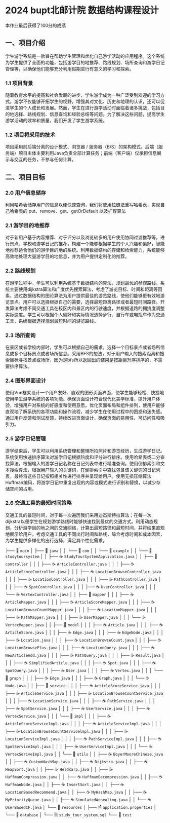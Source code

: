 # 2024 bupt北邮计院 数据结构课程设计
本作业最后获得了100分的成绩
## 一、项目介绍
学生游学系统是一款旨在帮助学生管理和优化自己游学活动的应用程序。这个系统为学生提供了全面的功能，包括游学目的地推荐、路线规划、场所查询和游学日记管理等，以确保他们能够充分利用假期进行有意义的学习和探索。
### 1.1 项目背景
随着教育水平的提高和社会发展的进步，学生游学成为一种广泛受到欢迎的学习方式。游学不仅能够开拓学生的视野，增强其对文化、历史和地理的认识，还可以促进学生的个人成长和发展。然而，学生在进行游学活动时面临着诸多挑战，包括目的地选择、路线规划、信息查询和经验总结等问题。为了解决这些问题，提高学生游学活动的效率和质量，我们开发了学生游学系统。
### 1.2 项目将采用的技术
项目采用前后端分离的设计模式、浏览器 / 服务器（B/S）的架构模式。后端（服务端）项目主体主要利用Java负责全部计算任务；前端（客户端）仅承担信息展示与交互的任务，不参与任何计算。
## 二、项目目标
### 2.0 用户信息储存
利用哈希表储存用户的信息以便快速查询，我们将使用拉链法重写哈希表，实现自己哈希表的 put、remove、get、getOrDefault 以及扩容算法
### 2.1 游学目的地推荐
对于新用户基于内容推荐、对于评分以及浏览较多的用户使用协同过滤推荐等，进行景点、学校和游学日记的推荐，构建一个能够根据学生的个人兴趣和偏好，智能地推荐适合他们的游学目的地的系统。利用数据结构的存储和检索能力，系统能够高效地处理大量游学目的地信息，并为用户提供定制化的推荐。
### 2.2 路线规划
在游学过程中，学生可以利用系统基于数据结构的算法，规划最优的参观路线。系统主要使用dijkstra算法和广度优先搜索算法，考虑了游览目标、时间和距离等因素，通过数据结构的图论算法为用户提供最佳的游览路线，使他们能够更有效地游览景点。用户可以选择根据自己的需要，选择最短距离路径或者最短时间路径。开发算法考虑不同交通工具在校区内和景区内的行驶速度，并根据道路的拥挤度调整实际速度。学生可以根据个人偏好和实际情况选择步行、自行车或电瓶车作为交通工具，系统根据选择规划最短时间的游览路线。
### 2.3 场所查询
在景区或者学校内部时，学生可以根据自己的需求，选择一个目标景点或者场所信息或多个目标景点或者场所信息。采用BFS的想法，对于用户输入的搜索距离和搜索目标寻找景点或场所，因为是bfs所以返回出的结果是按距离升序排序的，不需要排序算法。
### 2.4 图形界面设计
使用Vue框架设计一个用户友好、直观的图形页面界面，使学生能够轻松、快捷地使用学生游学系统的各项功能。确保页面设计符合现代化美学标准，提升用户体验，增强用户对系统的好感度和使用意愿。优化页面布局和组件排列，使用户能够直观地了解系统的各项功能和操作流程，减少学生在使用过程中的困惑和迷失感。通过用户反馈和测试反馈，持续改进页面设计，确保页面的易用性、可访问性和吸引力。
### 2.5 游学日记管理
游学结束后，学生可以利用系统管理和整理所拍照片和游览经历，生成游学日记。系统使用快速排序算法对游学日记根据热度和评分进行排序。使用哈希表或二分查找算法，根据输入的游学日记名称在日记列表中进行精准查询。使用倒排索引和文本搜索算法，根据用户输入的关键词，在倒排索引中查找包含该关键词的日记列表，最终将这些日记按照相关性进行排序并呈现给用户。使用无损压缩算法Huffman编码，将游学日记中重复出现的内容或模式进行识别和替换，以减少存储空间的占用。
### 2.6 交通工具的最短时间策略
交通工具的最短时间，对于每一次遍历我们采用迪杰斯特拉算法；在每一次dijkstra以便学生在规划游学路线时能够快速找到最优的交通方式。利用动态规划，分析游学目的地之间的交通网络，计算出最短路径和最短时间，并将结果直观地展示给用户。考虑交通工具的不同出行时间和路线，综合考虑时间和成本因素，为学生提供多样化的出行选择，满足其个性化需求。

├── 📁 `main`
│   ├── 📁 `java`
│   │   └── 📁 `com`
│   │       └── 📁 `example`
│   │           └── 📁 `studytoursystem`
│   │               ├── ☕ `StudyTourSystemApplication.java`
│   │               ├── 📁 `controller`
│   │               │   ├── ☕ `ArticleController.java`
│   │               │   ├── ☕ `ArticleScoreController.java`
│   │               │   ├── ☕ `LocationBrowseController.java`
│   │               │   ├── ☕ `LocationController.java`
│   │               │   ├── ☕ `PathController.java`
│   │               │   ├── ☕ `SpotController.java`
│   │               │   ├── ☕ `UserController.java`
│   │               │   └── ☕ `VertexController.java`
│   │               ├── 📁 `mapper`
│   │               │   ├── ☕ `ArticleMapper.java`
│   │               │   ├── ☕ `ArticleScoreMapper.java`
│   │               │   ├── ☕ `LocationBrowseCountMapper.java`
│   │               │   ├── ☕ `LocationMapper.java`
│   │               │   ├── ☕ `PathMapper.java`
│   │               │   ├── ☕ `UserMapper.java`
│   │               │   └── ☕ `VertexMapper.java`
│   │               ├── 📁 `model`
│   │               │   ├── ☕ `Article.java`
│   │               │   ├── ☕ `ArticleScore.java`
│   │               │   ├── ☕ `Edge.java`
│   │               │   ├── ☕ `EdgeNode.java`
│   │               │   ├── ☕ `Location.java`
│   │               │   ├── ☕ `LocationBrowseCount.java`
│   │               │   ├── ☕ `LocationBrowsePlus.java`
│   │               │   ├── ☕ `LocationQuery.java`
│   │               │   ├── ☕ `NewArticleAdd.java`
│   │               │   ├── ☕ `PathQuery.java`
│   │               │   ├── ☕ `Result.java`
│   │               │   ├── ☕ `SimplifiedArticle.java`
│   │               │   ├── ☕ `Spot.java`
│   │               │   ├── ☕ `SpotQuery.java`
│   │               │   ├── ☕ `User.java`
│   │               │   ├── ☕ `Vertex.java`
│   │               │   └── 📁 `graph`
│   │               │       ├── ☕ `Edge.java`
│   │               │       ├── ☕ `Graph.java`
│   │               │       └── ☕ `Node.java`
│   │               ├── 📁 `service`
│   │               │   ├── ☕ `ArticleScoreService.java`
│   │               │   ├── ☕ `ArticleService.java`
│   │               │   ├── ☕ `LocationBrowseCountService.java`
│   │               │   ├── ☕ `LocationService.java`
│   │               │   ├── ☕ `PathService.java`
│   │               │   ├── ☕ `SpotService.java`
│   │               │   ├── ☕ `UserService.java`
│   │               │   ├── ☕ `VertexService.java`
│   │               │   └── 📁 `impl`
│   │               │       ├── ☕ `ArticleScoreServicelmpl.java`
│   │               │       ├── ☕ `ArticleServicelmpl.java`
│   │               │       ├── ☕ `LocationBrowseCountServicelmpl.java`
│   │               │       ├── ☕ `LocationServiceImpl.java`
│   │               │       ├── ☕ `PathServiceImpl.java`
│   │               │       ├── ☕ `SpotServiceImpl.java`
│   │               │       ├── ☕ `UserServiceImpl.java`
│   │               │       └── ☕ `VertexSeriveImpl.java`
│   │               └── 📁 `utils`
│   │                   ├── ☕ `BoyerMooreChinese.java`
│   │                   ├── ☕ `CustomHashMap.java`
│   │                   ├── ☕ `Dijkstra.java`
│   │                   ├── ☕ `HeapSort.java`
│   │                   ├── ☕ `HeldKarp.java`
│   │                   ├── ☕ `HuffmanCompression.java`
│   │                   ├── ☕ `HuffmanDecompression.java`
│   │                   ├── ☕ `HuffmanNode.java`
│   │                   ├── ☕ `InsertSort.java`
│   │                   ├── ☕ `LocationBasedRecommend.java`
│   │                   ├── ☕ `MyHashMap.java`
│   │                   ├── ☕ `MyPriorityQueue.java`
│   │                   ├── ☕ `SimulatedAnnealing.java`
│   │                   └── ☕ `UserBasedCF.java`
│   └── 📁 `resources`
│       ├── 🗎 `application.properties`
│       └── 📁 `database`
│           └── 🗎 `study_tour_system.sql`
└── 📁 `test`
